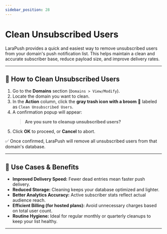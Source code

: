 ```yaml
---
sidebar_position: 28
---
```

# Clean Unsubscribed Users

LaraPush provides a quick and easiest way to remove unsubscribed users from your domain's push notification list. This helps maintain a clean and accurate subscriber base, reduce payload size, and improve delivery rates.

---

## 🔧 How to Clean Unsubscribed Users

1. Go to the **Domains** section (`Domains > View/Modify`).
2. Locate the domain you want to clean.
3. In the **Action** column, click the **gray trash icon with a broom** 🧹 labeled as `Clean Unsubscribed Users`.
4. A confirmation popup will appear:
   > **Are you sure to cleanup unsubscribed users?**
5. Click **OK** to proceed, or **Cancel** to abort.

✅ Once confirmed, LaraPush will remove all unsubscribed users from that domain's database.

---

## 📌 Use Cases & Benefits

- **Improved Delivery Speed:** Fewer dead entries mean faster push delivery.
- **Reduced Storage:** Cleaning keeps your database optimized and lighter.
- **Better Analytics Accuracy:** Active subscriber stats reflect actual audience reach.
- **Efficient Billing (for hosted plans):** Avoid unnecessary charges based on total user count.
- **Routine Hygiene:** Ideal for regular monthly or quarterly cleanups to keep your list healthy.

---
